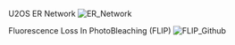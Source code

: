 U2OS ER Network
![ER_Network](https://github.com/user-attachments/assets/0e0fc9fe-229a-4efa-bb0d-3565d4d78215)

Fluorescence Loss In PhotoBleaching (FLIP) 
![FLIP_Github](https://github.com/user-attachments/assets/d40cc975-25b9-4a96-b76e-eee6b7183f2a)
